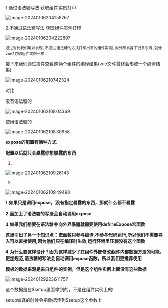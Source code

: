 1.通过语法糖写法 获取组件实例打印

![image-20240106204158767](https://ttqblogimg.oss-cn-beijing.aliyuncs.com/image-20240106204158767.png)

2.不通过语法糖写法 获取组件实例打印

![image-20240106204222897](https://ttqblogimg.oss-cn-beijing.aliyuncs.com/image-20240106204222897.png)



`通过对比我们可以发现,不通过语法糖的方式打印出来的组件实例,向外部暴露了很多东西,就像vue2打印组件实例一样`

接下来我们通过插件查看这俩个组件的编译结果(vue文件最终会形成一个编译结果)

![image-20240106210742324](https://ttqblogimg.oss-cn-beijing.aliyuncs.com/image-20240106210742324.png)

对比

没有语法糖的

![image-20240106210804369](https://ttqblogimg.oss-cn-beijing.aliyuncs.com/image-20240106210804369.png)

使用语法糖的

![image-20240106210830958](https://ttqblogimg.oss-cn-beijing.aliyuncs.com/image-20240106210830958.png)



**expose的配置有俩种方式**

**配置以后就只会暴露你想暴露的东西**

1. 

![image-20240106210926143](https://ttqblogimg.oss-cn-beijing.aliyuncs.com/image-20240106210926143.png)

2. 

![image-20240106210949490](https://ttqblogimg.oss-cn-beijing.aliyuncs.com/image-20240106210949490.png)



**1.如果只是调用expose，没有指定暴露的东西，那就什么都不暴露**



**2.而加上了语法糖的写法会自动调用expose**



**3.如果我们想要在语法糖中向外界暴露就需要使用defineExpose宏函数**

**这里引出了另一个知识点：宏函数只参与编译,不参与代码运行,所以他们不需要导入可以直接使用,因为他们只在编译时生效,运行环境里压根没有这个函数**



**4.为什么要这样设计？因为这样减少了在组件外部修改组件内部数据方法的可能，更加规范,语法糖的写法会自动调用expose函数，所以我们更推荐使用**





**模板的数据来源是来自组件的实例，但是这个组件实例上面没有这些数据**

![image-20240129223611757](https://ttqblogimg.oss-cn-beijing.aliyuncs.com/image-20240129223611757.png)

这个数据是在$setup里面拿到的，不是在组件实例上的

setup编译的时候会把数据传到$setup这个参数上